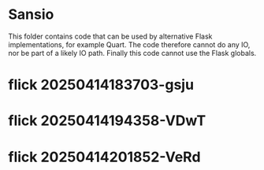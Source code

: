 # Sansio

This folder contains code that can be used by alternative Flask
implementations, for example Quart. The code therefore cannot do any
IO, nor be part of a likely IO path. Finally this code cannot use the
Flask globals.
# flick 20250414183703-gsju
# flick 20250414194358-VDwT
# flick 20250414201852-VeRd
